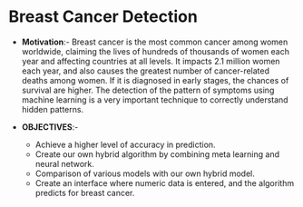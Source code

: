# Breast Cancer Detection

- **Motivation**:- Breast cancer is the most common cancer among women worldwide, claiming the lives of hundreds of thousands of women each year and affecting countries at all levels. It impacts 2.1 million women each year, and also causes the greatest number of cancer-related deaths among women. If it is diagnosed in early stages, the chances of survival are higher. The detection of the pattern of symptoms using machine learning is a very important technique to correctly understand hidden patterns.

- **OBJECTIVES**:-  
     - Achieve a higher level of accuracy in prediction.
     - Create our own hybrid algorithm by combining meta learning and neural network.
     - Comparison of various models with our own hybrid model.
     - Create an interface where numeric data is entered, and the algorithm predicts for breast cancer.
     

     

